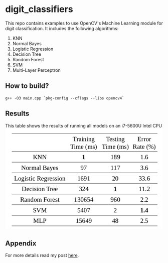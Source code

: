 # digit_classifiers
This repo contains examples to use OpenCV's Machine Learning module for digit classification. It includes the following algorithms:

1. KNN
2. Normal Bayes
3. Logistic Regression
4. Decision Tree
5. Random Forest
6. SVM
7. Multi-Layer Perceptron

## How to build?
```
g++ -O3 main.cpp `pkg-config --cflags --libs opencv4`
```
## Results
This table shows the results of running all models on an i7-5600U Intel CPU
![Alt text](comparison.png "Comparison")

## Appendix 
For more details read my post [here](http://imrid.net/?p=4497).
